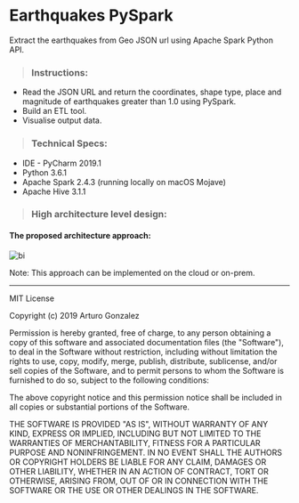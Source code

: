 # Earthquakes PySpark #
Extract the earthquakes from Geo JSON url using Apache Spark Python API.

> ### Instructions:
- Read the JSON URL and return the coordinates, shape type, place and magnitude of earthquakes greater 
than 1.0 using PySpark.
- Build an ETL tool.
- Visualise output data.

> ### Technical Specs:
- IDE - PyCharm 2019.1
- Python 3.6.1
- Apache Spark 2.4.3 (running locally on macOS Mojave)
- Apache Hive 3.1.1

> ### High architecture level design:

#### The proposed architecture approach:
 
![bi](https://github.com/arturosolutions/earthquakes_pyspark/blob/master/images/bi.png)

Note: This approach can be implemented on the cloud or on-prem.

----

MIT License

Copyright (c) 2019 Arturo Gonzalez

Permission is hereby granted, free of charge, to any person obtaining a copy
of this software and associated documentation files (the "Software"), to deal
in the Software without restriction, including without limitation the rights
to use, copy, modify, merge, publish, distribute, sublicense, and/or sell
copies of the Software, and to permit persons to whom the Software is
furnished to do so, subject to the following conditions:

The above copyright notice and this permission notice shall be included in all
copies or substantial portions of the Software.

THE SOFTWARE IS PROVIDED "AS IS", WITHOUT WARRANTY OF ANY KIND, EXPRESS OR
IMPLIED, INCLUDING BUT NOT LIMITED TO THE WARRANTIES OF MERCHANTABILITY,
FITNESS FOR A PARTICULAR PURPOSE AND NONINFRINGEMENT. IN NO EVENT SHALL THE
AUTHORS OR COPYRIGHT HOLDERS BE LIABLE FOR ANY CLAIM, DAMAGES OR OTHER
LIABILITY, WHETHER IN AN ACTION OF CONTRACT, TORT OR OTHERWISE, ARISING FROM,
OUT OF OR IN CONNECTION WITH THE SOFTWARE OR THE USE OR OTHER DEALINGS IN THE
SOFTWARE.
